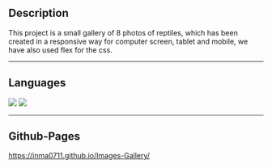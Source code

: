 ##  Description
This project is a small gallery of 8 photos of reptiles, which has been created in a responsive way for computer screen, tablet and mobile, we have also used flex for the css.

***

## Languages
<img src="https://img.shields.io/badge/HTML5-E34F26?style=for-the-badge&logo=html5&logoColor=white" /> <img src="https://img.shields.io/badge/CSS3-1572B6?style=for-the-badge&logo=css3&logoColor=white" /> 

***

## Github-Pages
https://inma0711.github.io/Images-Gallery/

